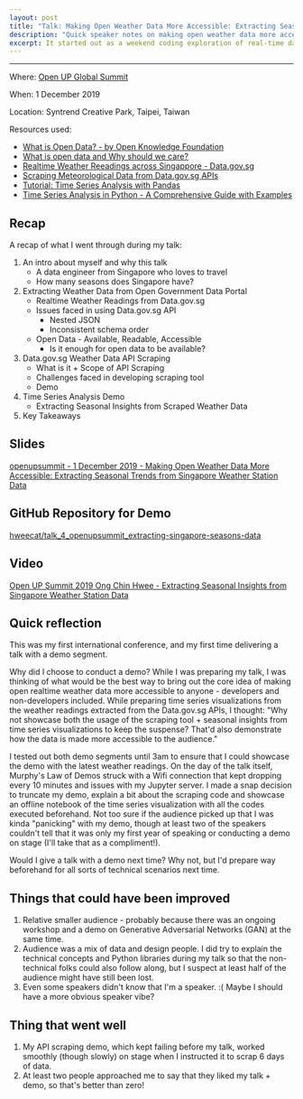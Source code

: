 ```yaml
---
layout: post
title: "Talk: Making Open Weather Data More Accessible: Extracting Seasonal Insights from Singapore Weather Station Data"
description: "Quick speaker notes on making open weather data more accessible - using Singapore Data.gov.sg APIs as a case study + talk reflection"
excerpt: It started out as a weekend coding exploration of real-time data from the Data.gov.sg APIs, but went on to become something more.
---
```

---
Where: [Open UP Global Summit](https://www.openup.global/)

When: 1 December 2019

Location: Syntrend Creative Park, Taipei, Taiwan

Resources used:
- [What is Open Data? - by Open Knowledge Foundation](https://opendatahandbook.org/guide/en/what-is-open-data/)
- [What is open data and Why should we care?](https://theodi.org/article/what-is-open-data-and-why-should-we-care/)
- [Realtime Weather Reeadings across Singappore - Data.gov.sg](https://data.gov.sg/dataset/realtime-weather-readings)
- [Scraping Meteorological Data from Data.gov.sg APIs](https://github.com/hweecat/api_scraping_nea_datasets)
- [Tutorial: Time Series Analysis with Pandas](https://www.dataquest.io/blog/tutorial-time-series-analysis-with-pandas/)
- [Time Series Analysis in Python - A Comprehensive Guide with Examples](https://www.machinelearningplus.com/time-series/time-series-analysis-python/)

## Recap

A recap of what I went through during my talk:

1. An intro about myself and why this talk
    - A data engineer from Singapore who loves to travel
    - How many seasons does Singapore have?
2. Extracting Weather Data from Open Government Data Portal
    - Realtime Weather Readings from Data.gov.sg
    - Issues faced in using Data.gov.sg API
        - Nested JSON
        - Inconsistent schema order
    - Open Data - Available, Readable, Accessible
        - Is it enough for open data to be available?
3. Data.gov.sg Weather Data API Scraping
    - What is it + Scope of API Scraping
    - Challenges faced in developing scraping tool
    - Demo
4. Time Series Analysis Demo
    - Extracting Seasonal Insights from Scraped Weather Data
5. Key Takeaways

## Slides

[openupsummit - 1 December 2019 - Making Open Weather Data More Accessible: Extracting Seasonal Trends from Singapore Weather Station Data](https://docs.google.com/presentation/d/1IIumhbnO-FzEjlrHIQHj-qbIKNywJG0lNmYqxtX1PL0/edit?usp=sharing)

## GitHub Repository for Demo

[hweecat/talk_4_openupsummit_extracting-singapore-seasons-data](https://github.com/hweecat/talk_4_openupsummit_extracting-singapore-seasons-data)

## Video

[Open UP Summit 2019 Ong Chin Hwee - Extracting Seasonal Insights from Singapore Weather Station Data](https://www.youtube.com/watch?v=x8CtEtn0vsc)

## Quick reflection

This was my first international conference, and my first time delivering a talk with a demo segment.

Why did I choose to conduct a demo? While I was preparing my talk, I was thinking of what would be the best way to bring out the core idea of making open realtime weather data more accessible to anyone - developers and non-developers included. While preparing time series visualizations from the weather readings extracted from the Data.gov.sg APIs, I thought: "Why not showcase both the usage of the scraping tool + seasonal insights from time series visualizations to keep the suspense? That'd also demonstrate how the data is made more accessible to the audience."

I tested out both demo segments until 3am to ensure that I could showcase the demo with the latest weather readings. On the day of the talk itself, Murphy's Law of Demos struck with a Wifi connection that kept dropping every 10 minutes and issues with my Jupyter server. I made a snap decision to truncate my demo, explain a bit about the scraping code and showcase an offline notebook of the time series visualization with all the codes executed beforehand. Not too sure if the audience picked up that I was kinda "panicking" with my demo, though at least two of the speakers couldn't tell that it was only my first year of speaking or conducting a demo on stage (I'll take that as a compliment!).

Would I give a talk with a demo next time? Why not, but I'd prepare way beforehand for all sorts of technical scenarios next time.

## Things that could have been improved

1. Relative smaller audience - probably because there was an ongoing workshop and a demo on Generative Adversarial Networks (GAN) at the same time.
2. Audience was a mix of data and design people. I did try to explain the technical concepts and Python libraries during my talk so that the non-technical folks could also follow along, but I suspect at least half of the audience might have still been lost.
3. Even some speakers didn't know that I'm a speaker. :( Maybe I should have a more obvious speaker vibe?

## Thing that went well

1. My API scraping demo, which kept failing before my talk, worked smoothly (though slowly) on stage when I instructed it to scrap 6 days of data.
2. At least two people approached me to say that they liked my talk + demo, so that's better than zero!
